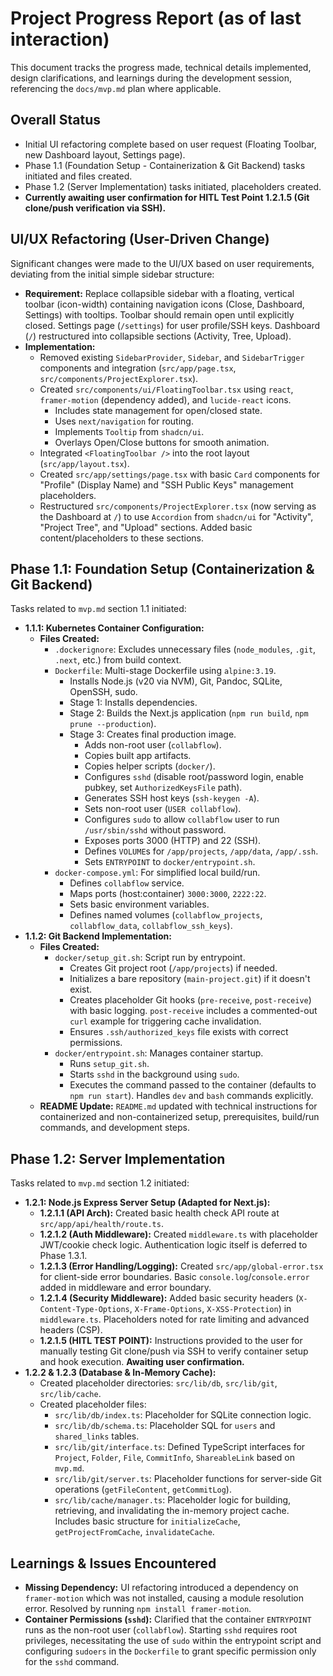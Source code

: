 <!--
Directive: Do not add a "Next Steps" section to this document.
Derive next steps by reviewing this progress file (last steps completed)
and cross-referencing with the design goals in `mvp.md`.
-->

# Project Progress Report (as of last interaction)

This document tracks the progress made, technical details implemented, design clarifications, and learnings during the development session, referencing the `docs/mvp.md` plan where applicable.

## Overall Status

*   Initial UI refactoring complete based on user request (Floating Toolbar, new Dashboard layout, Settings page).
*   Phase 1.1 (Foundation Setup - Containerization & Git Backend) tasks initiated and files created.
*   Phase 1.2 (Server Implementation) tasks initiated, placeholders created.
*   **Currently awaiting user confirmation for HITL Test Point 1.2.1.5 (Git clone/push verification via SSH).**

## UI/UX Refactoring (User-Driven Change)

Significant changes were made to the UI/UX based on user requirements, deviating from the initial simple sidebar structure:

*   **Requirement:** Replace collapsible sidebar with a floating, vertical toolbar (icon-width) containing navigation icons (Close, Dashboard, Settings) with tooltips. Toolbar should remain open until explicitly closed. Settings page (`/settings`) for user profile/SSH keys. Dashboard (`/`) restructured into collapsible sections (Activity, Tree, Upload).
*   **Implementation:**
    *   Removed existing `SidebarProvider`, `Sidebar`, and `SidebarTrigger` components and integration (`src/app/page.tsx`, `src/components/ProjectExplorer.tsx`).
    *   Created `src/components/ui/FloatingToolbar.tsx` using `react`, `framer-motion` (dependency added), and `lucide-react` icons.
        *   Includes state management for open/closed state.
        *   Uses `next/navigation` for routing.
        *   Implements `Tooltip` from `shadcn/ui`.
        *   Overlays Open/Close buttons for smooth animation.
    *   Integrated `<FloatingToolbar />` into the root layout (`src/app/layout.tsx`).
    *   Created `src/app/settings/page.tsx` with basic `Card` components for "Profile" (Display Name) and "SSH Public Keys" management placeholders.
    *   Restructured `src/components/ProjectExplorer.tsx` (now serving as the Dashboard at `/`) to use `Accordion` from `shadcn/ui` for "Activity", "Project Tree", and "Upload" sections. Added basic content/placeholders to these sections.

## Phase 1.1: Foundation Setup (Containerization & Git Backend)

Tasks related to `mvp.md` section 1.1 initiated:

*   **1.1.1: Kubernetes Container Configuration:**
    *   **Files Created:**
        *   `.dockerignore`: Excludes unnecessary files (`node_modules`, `.git`, `.next`, etc.) from build context.
        *   `Dockerfile`: Multi-stage Dockerfile using `alpine:3.19`.
            *   Installs Node.js (v20 via NVM), Git, Pandoc, SQLite, OpenSSH, sudo.
            *   Stage 1: Installs dependencies.
            *   Stage 2: Builds the Next.js application (`npm run build`, `npm prune --production`).
            *   Stage 3: Creates final production image.
                *   Adds non-root user (`collabflow`).
                *   Copies built app artifacts.
                *   Copies helper scripts (`docker/`).
                *   Configures `sshd` (disable root/password login, enable pubkey, set `AuthorizedKeysFile` path).
                *   Generates SSH host keys (`ssh-keygen -A`).
                *   Sets non-root user (`USER collabflow`).
                *   Configures `sudo` to allow `collabflow` user to run `/usr/sbin/sshd` without password.
                *   Exposes ports 3000 (HTTP) and 22 (SSH).
                *   Defines `VOLUME`s for `/app/projects`, `/app/data`, `/app/.ssh`.
                *   Sets `ENTRYPOINT` to `docker/entrypoint.sh`.
        *   `docker-compose.yml`: For simplified local build/run.
            *   Defines `collabflow` service.
            *   Maps ports (host:container) `3000:3000`, `2222:22`.
            *   Sets basic environment variables.
            *   Defines named volumes (`collabflow_projects`, `collabflow_data`, `collabflow_ssh_keys`).
*   **1.1.2: Git Backend Implementation:**
    *   **Files Created:**
        *   `docker/setup_git.sh`: Script run by entrypoint.
            *   Creates Git project root (`/app/projects`) if needed.
            *   Initializes a bare repository (`main-project.git`) if it doesn't exist.
            *   Creates placeholder Git hooks (`pre-receive`, `post-receive`) with basic logging. `post-receive` includes a commented-out `curl` example for triggering cache invalidation.
            *   Ensures `.ssh/authorized_keys` file exists with correct permissions.
        *   `docker/entrypoint.sh`: Manages container startup.
            *   Runs `setup_git.sh`.
            *   Starts `sshd` in the background using `sudo`.
            *   Executes the command passed to the container (defaults to `npm run start`). Handles `dev` and `bash` commands explicitly.
    *   **README Update:** `README.md` updated with technical instructions for containerized and non-containerized setup, prerequisites, build/run commands, and development steps.

## Phase 1.2: Server Implementation

Tasks related to `mvp.md` section 1.2 initiated:

*   **1.2.1: Node.js Express Server Setup (Adapted for Next.js):**
    *   **1.2.1.1 (API Arch):** Created basic health check API route at `src/app/api/health/route.ts`.
    *   **1.2.1.2 (Auth Middleware):** Created `middleware.ts` with placeholder JWT/cookie check logic. Authentication logic itself is deferred to Phase 1.3.1.
    *   **1.2.1.3 (Error Handling/Logging):** Created `src/app/global-error.tsx` for client-side error boundaries. Basic `console.log`/`console.error` added in middleware and error boundary.
    *   **1.2.1.4 (Security Middleware):** Added basic security headers (`X-Content-Type-Options`, `X-Frame-Options`, `X-XSS-Protection`) in `middleware.ts`. Placeholders noted for rate limiting and advanced headers (CSP).
    *   **1.2.1.5 (HITL TEST POINT):** Instructions provided to the user for manually testing Git clone/push via SSH to verify container setup and hook execution. **Awaiting user confirmation.**
*   **1.2.2 & 1.2.3 (Database & In-Memory Cache):**
    *   Created placeholder directories: `src/lib/db`, `src/lib/git`, `src/lib/cache`.
    *   Created placeholder files:
        *   `src/lib/db/index.ts`: Placeholder for SQLite connection logic.
        *   `src/lib/db/schema.ts`: Placeholder SQL for `users` and `shared_links` tables.
        *   `src/lib/git/interface.ts`: Defined TypeScript interfaces for `Project`, `Folder`, `File`, `CommitInfo`, `ShareableLink` based on `mvp.md`.
        *   `src/lib/git/server.ts`: Placeholder functions for server-side Git operations (`getFileContent`, `getCommitLog`).
        *   `src/lib/cache/manager.ts`: Placeholder logic for building, retrieving, and invalidating the in-memory project cache. Includes basic structure for `initializeCache`, `getProjectFromCache`, `invalidateCache`.

## Learnings & Issues Encountered

*   **Missing Dependency:** UI refactoring introduced a dependency on `framer-motion` which was not installed, causing a module resolution error. Resolved by running `npm install framer-motion`.
*   **Container Permissions (`sshd`):** Clarified that the container `ENTRYPOINT` runs as the non-root user (`collabflow`). Starting `sshd` requires root privileges, necessitating the use of `sudo` within the entrypoint script and configuring `sudoers` in the `Dockerfile` to grant specific permission only for the `sshd` command.

